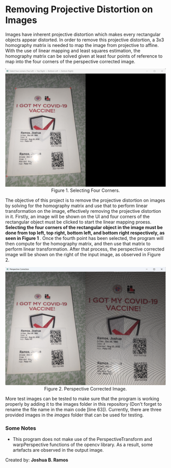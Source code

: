 # Removing Projective Distortion on Images
Images have inherent projective distortion which makes every rectangular objects appear distorted. In order to remove this projective distortion, a 3x3 homography matrix is needed to map the image from projective to affine. With the use of linear mapping and least squares estimation, the homography matrix can be solved given at least four points of reference to map into the four corners of the perspective corrected image.

<p align="center">
  <img src="./docs/docs1.png">
  <br>Figure 1. Selecting Four Corners.
</p>

The objective of this project is to remove the projective distortion on images by solving for the homography matrix and use that to perform linear transformation on the image, effectively removing the projective distortion in it. Firstly, an image will be shown on the UI and four corners of the rectangular object must be clicked to start the linear mapping proess. <b> Selecting the four corners of the rectangular object in the image must be done from top left, top right, bottom left, and bottom right respectively, as seen in Figure 1 </b>. Once the fourth point has been selected, the program will then compute for the homography matrix, and then use that matrix to perform linear transformation. After that process, the perspective corrected image will be shown on the right of the input image, as observed in Figure 2.

<p align="center">
  <img src="./docs/docs2.png">
  <br>Figure 2. Perspective Corrected Image.
</p>

More test images can be tested to make sure that the program is working properly by adding it to the images folder in this repository (Don't forget to rename the file name in the main code [line 63]). Currently, there are three provided images in the <i>images</i> folder that can be used for testing.

### Some Notes
* This program does not make use of the PerspectiveTransform and warpPerspective functions of the opencv library. As a result, some artefacts are observed in the output image.

Created by: <b> Joshua B. Ramos </b>
